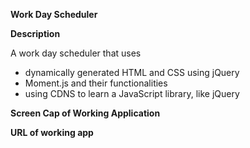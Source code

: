 **Work Day Scheduler**


**Description**

A work day scheduler that uses 
- dynamically generated HTML and CSS using jQuery
- Moment.js and their functionalities
- using CDNS to learn a JavaScript library, like jQuery


**Screen Cap of Working Application**





**URL of working app**
